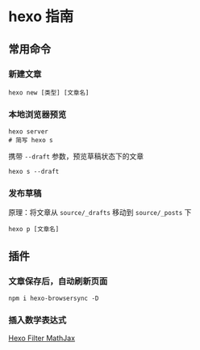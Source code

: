 # hexo 指南

## 常用命令

### 新建文章

```shell
hexo new [类型] [文章名]
```

### 本地浏览器预览

```shell
hexo server
# 简写 hexo s
```

携带 `--draft` 参数，预览草稿状态下的文章

```shell
hexo s --draft
```

### 发布草稿

原理：将文章从 `source/_drafts` 移动到 `source/_posts` 下

```shell
hexo p [文章名]
```

## 插件

### 文章保存后，自动刷新页面

```shell
npm i hexo-browsersync -D
```

### 插入数学表达式

[Hexo Filter MathJax](https://github.com/next-theme/hexo-filter-mathjax)

